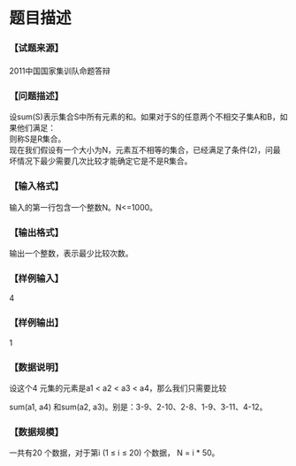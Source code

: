 # 题目描述


<p>
<!--begin main-->
<!-- InstanceBeginEditable name="content" -->
</p>
<h3>
【试题来源】
</h3>
<div id="psrc" style="margin-top:20px;display:block;">
<div class="pdcont">
2011中国国家集训队命题答辩
</div>
</div>
<h3>
【问题描述】
</h3>
<div class="pdcont">
设sum(S)表示集合S中所有元素的和。如果对于S的任意两个不相交子集A和B，如果他们满足：<br/>
<img src="/upload/image/20141210/20141210152719_18664.bmp" alt=""/><br/>
则称S是R集合。<br/>
现在我们假设有一个大小为N，元素互不相等的集合，已经满足了条件(2)，问最坏情况下最少需要几次比较才能确定它是不是R集合。
</div>
<h3>
【输入格式】
</h3>
<div class="pdcont">
输入的第一行包含一个整数N。N&lt;=1000。
</div>
<h3>
【输出格式】
</h3>
<div class="pdcont">
输出一个整数，表示最少比较次数。
</div>
<h3>
【样例输入】
</h3>
<div class="pddata">
4
</div>
<h3>
【样例输出】
</h3>
<p>
1
</p>
<h3>
【数据说明】
</h3>
<p>
设这个4 元集的元素是a1 &lt; a2 &lt; a3 &lt; a4，那么我们只需要比较
</p>
<p>
sum(a1, a4) 和sum(a2, a3)。别是：3-9、2-10、2-8、1-9、3-11、4-12。
</p>
<h3>
【数据规模】
</h3>
<p>
一共有20 个数据，对于第i (1 ≤ i ≤ 20) 个数据， N = i * 50。
</p>
